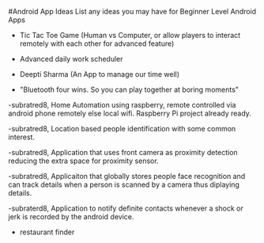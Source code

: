 #Android App Ideas
List any ideas you may have for Beginner Level Android Apps

-  Tic Tac Toe Game (Human vs Computer, or allow players to interact remotely with each other for advanced feature)
-	 Advanced daily work scheduler 
-  Deepti Sharma (An App to manage our time well)

- "Bluetooth four wins. So you can play together at boring moments"


-subratred8, Home Automation using raspberry, remote controlled via android phone remotely else local wifi. Raspberry Pi project already ready.

-subratred8, Location based people identification with some common interest.

-subratred8, Application that uses front camera as proximity detection reducing the extra space for proximity sensor.

-subratred8, Applicaiton that globally stores people face recognition and can track details when a person is scanned by a camera thus diplaying details.

-subraterd8, Application to notify definite contacts whenever a shock or jerk is recorded by the android device.
- restaurant finder
